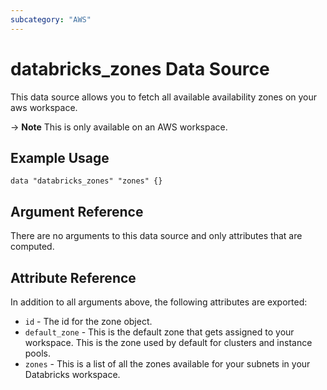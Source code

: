 ```yaml
---
subcategory: "AWS"
---
```

# databricks_zones Data Source

This data source allows you to fetch all available availability zones on your aws workspace.

-> **Note** This is only available on an AWS workspace. 

## Example Usage

```hcl
data "databricks_zones" "zones" {}
```
## Argument Reference

There are no arguments to this data source and only attributes that are computed.

## Attribute Reference

In addition to all arguments above, the following attributes are exported:

* `id` - The id for the zone object.
* `default_zone` - This is the default zone that gets assigned to your workspace. This is the zone used by default for clusters and instance pools.
* `zones` - This is a list of all the zones available for your subnets in your Databricks workspace.
